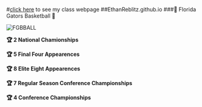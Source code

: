 #[click here](http://EthanReblitz.github.io/WPD) to see my class webpage
##EthanReblitz.github.io
###:basketball: Florida Gators Basketball :basketball:

![FGBBALL](http://www.gothamgators.com/storage/basketball.jpg?__SQUARESPACE_CACHEVERSION=1428845565352)

**:trophy: 2 National Chamionships**

**:trophy: 5 Final Four Appearences**

**:trophy: 8 Elite Eight Appearences**

**:trophy: 7 Regular Season Conference Championships**

**:trophy: 4 Conference Championships**
